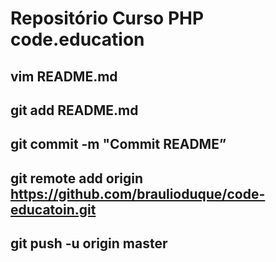 # Repositório Curso PHP code.education
## vim README.md
## git add README.md
## git commit -m "Commit README”
## git remote add origin https://github.com/braulioduque/code-educatoin.git
## git push -u origin master

